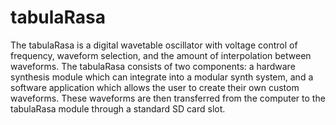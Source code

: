 # tabulaRasa

The tabulaRasa is a digital wavetable oscillator with voltage control of frequency, waveform selection, 
and the amount of interpolation between waveforms. 
The tabulaRasa consists of two components: a hardware synthesis module which can integrate
into a modular synth system, and a software application which allows the user to create their own custom waveforms. 
These waveforms are then transferred from the computer to the tabulaRasa module through a standard SD card slot.
